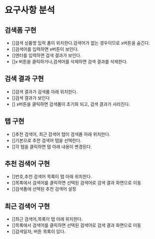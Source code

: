 # 요구사항 분석

## 검색폼 구현
- []검색 상품명 입력 폼이 위치한다.검색어가 없는 경우이므로 x버튼을 숨긴다.
- []검색어를 입력하면 x버튼이 보인다.
- []엔터를 입력하면 검색 결과가 보인다.
- []x 버튼을 클릭하거나,검색어를 삭제하면 검색 결과를 삭제한다.

## 검색 결과 구현
- []검색 결과가 검색폼 아래 위치한다.
- []검색 결과가 보인다
- [] x버튼을 클릭하면 검색폼이 초기화 되고, 검색 결과가 사라진다.

## 탭 구현
- []추천 검색어, 최근 검색어 탭이 검색폼 아래 위치한다.
- []기본으로 추천 검색어 탭을 선택한다.
- []각 탭을 클릭하면 탭 아래 내용이 변경된다.

## 추천 검색어 구현
- []번호,추천 검색어 목록이 탭 아래 위치한다.
- []목록에서 검색어를 클릭하면 선택된 검색어로 검색 결과 화면으로 이동
- []검색폼에 선택된 추천 검색어 설정

## 최근 검색어 구현
- []최근 검색어,목록이 탭 아래 위치한다.
- []목록에서 검색어를 클릭하면 선택된 검색어로 검색 결과 화면으로 이동
- []검색일자, 버튼 목록이 있다.